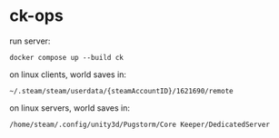 # ck-ops

run server:
```
docker compose up --build ck
```

on linux clients, world saves in:
```
~/.steam/steam/userdata/{steamAccountID}/1621690/remote
```

on linux servers, world saves in:
```
/home/steam/.config/unity3d/Pugstorm/Core Keeper/DedicatedServer
```
